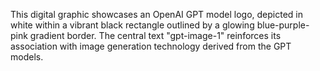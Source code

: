 This digital graphic showcases an OpenAI GPT model logo, depicted in white within a vibrant black rectangle outlined by a glowing blue-purple-pink gradient border. The central text "gpt-image-1" reinforces its association with image generation technology derived from the GPT models.
